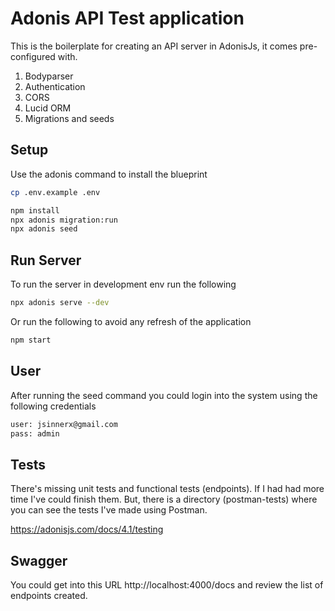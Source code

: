 # Adonis API Test application

This is the boilerplate for creating an API server in AdonisJs, it comes pre-configured with.

1. Bodyparser
2. Authentication
3. CORS
4. Lucid ORM
5. Migrations and seeds

## Setup

Use the adonis command to install the blueprint

```bash
cp .env.example .env

npm install
npx adonis migration:run
npx adonis seed
```

## Run Server

To run the server in development env run the following

```bash
npx adonis serve --dev
```

Or run the following to avoid any refresh of the application

```bash
npm start
```

## User

After running the seed command you could login into the system using the following credentials

```bash
user: jsinnerx@gmail.com
pass: admin
```

## Tests

There's missing unit tests and functional tests (endpoints). If I had had more time I've could finish them. But, there is a directory (postman-tests) where you can see the tests I've made using Postman.

https://adonisjs.com/docs/4.1/testing

## Swagger

You could get into this URL http://localhost:4000/docs and review the list of endpoints created.
